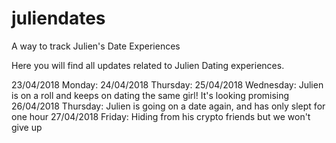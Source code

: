 # juliendates
A way to track Julien's Date Experiences

Here you will find all updates related to Julien Dating experiences.

23/04/2018 Monday:
24/04/2018 Thursday:
25/04/2018 Wednesday: Julien is on a roll and keeps on dating the same girl! It's looking promising
26/04/2018 Thursday: Julien is going on a date again, and has only slept for one hour
27/04/2018 Friday: Hiding from his crypto friends but we won't give up
